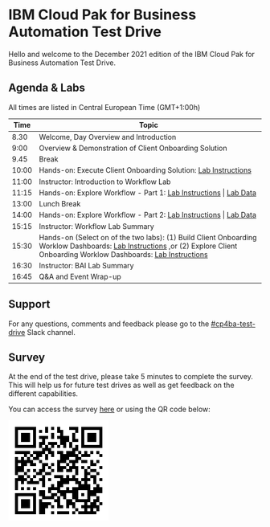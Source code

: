 # IBM Cloud Pak for Business Automation Test Drive

Hello and welcome to the December 2021 edition of the IBM Cloud Pak for Business Automation Test Drive. 

## Agenda & Labs

All times are listed in Central European Time (GMT+1:00h)

| **Time** | Topic                                                        |
| -------- | ------------------------------------------------------------ |
| 8.30     | Welcome, Day Overview and Introduction                       |
| 9:00     | Overview & Demonstration of Client Onboarding Solution       |
| 9.45     | Break                                                        |
| 10:00    | Hands-on: Execute Client Onboarding Solution: [Lab Instructions](Labs/End-to-End/%5BTest%20Drive%5D%20Lab%20Guide%20-%20End-to-End%20Scenario.pdf) |
| 11:00    | Instructor: Introduction to Workflow Lab                     |
| 11:15    | Hands-on: Explore Workflow - Part 1: [Lab Instructions](Labs/Workflow/%5BTest%20Drive%5D%20Lab%20Guide%20-%20Introduction%20to%20IBM%20Business%20Automation%20Workflow.pdf) \| [Lab Data](Labs/Workflow/Lab%20Data) |
| 13:00    | Lunch Break                                                  |
| 14:00    | Hands-on: Explore Workflow - Part 2: [Lab Instructions](Labs/Workflow/%5BTest%20Drive%5D%20Lab%20Guide%20-%20Using%20Services%20in%20Workflow.pdf) \| [Lab Data](Labs/Workflow/Lab%20Data) |
| 15:15    | Instructor: Workflow Lab Summary                             |
| 15:30    | Hands-on (Select on of the two labs): (1) Build Client Onboarding Worklow Dashboards: [Lab Instructions](Labs/Business%20Automation%20Insights/Lab%20Guide%20-%20Operational%20Intelligence%20-%20BAI%20-%20Build%20Business%20Performance%20Center%20Dashboard.pdf) ,or (2) Explore Client Onboarding Worklow Dashboards: [Lab Instructions](Labs/Business%20Automation%20Insights/Lab%20Guide%20-%20Operational%20Intelligence%20-%20BAI%20-%20Explore%20Business%20Performance%20Center%20Dashboard.pdf) |
| 16:30    | Instructor: BAI Lab Summary                                  |
| 16:45    | Q&A and Event Wrap-up                                        |



## Support

For any questions, comments and feedback please go to the [#cp4ba-test-drive](https://ibm-cloudpak-partners.slack.com/archives/C02NUHE63JA) Slack channel.

## Survey

At the end of the test drive, please take 5 minutes to complete the survey. This will help us for future test drives as well as get feedback on the different capabilities.

You can access the survey [here](https://www.surveymonkey.com/r/IBMCP4BATestDrive) or using the QR code below:

![Survey QR Code](survey-qrcode.png)
